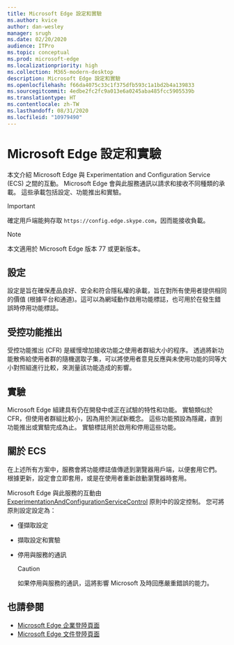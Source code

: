 ```yaml
---
title: Microsoft Edge 設定和實驗
ms.author: kvice
author: dan-wesley
manager: srugh
ms.date: 02/20/2020
audience: ITPro
ms.topic: conceptual
ms.prod: microsoft-edge
ms.localizationpriority: high
ms.collection: M365-modern-desktop
description: Microsoft Edge 設定和實驗
ms.openlocfilehash: f66da4075c33c1f375dfb593c1a1bd2b4a139833
ms.sourcegitcommit: 4edbe2fc2fc9a013e6a0245aba485fcc5905539b
ms.translationtype: HT
ms.contentlocale: zh-TW
ms.lasthandoff: 08/31/2020
ms.locfileid: "10979490"
---
```

# Microsoft Edge 設定和實驗

本文介紹 Microsoft Edge 與 Experimentation and Configuration Service (ECS) 之間的互動。 Microsoft Edge 會與此服務通訊以請求和接收不同種類的承載。 這些承載包括設定、功能推出和實驗。

> [!IMPORTANT]
> 確定用戶端能夠存取 `https://config.edge.skype.com`，因而能接收負載。

> [!NOTE]
> 本文適用於 Microsoft Edge 版本 77 或更新版本。

## 設定

設定是旨在確保產品良好、安全和符合隱私權的承載，旨在對所有使用者提供相同的價值 (根據平台和通道)。這可以為網域動作啟用功能標誌，也可用於在發生錯誤時停用功能標誌。

## 受控功能推出

受控功能推出 (CFR) 是緩慢增加接收功能之使用者群組大小的程序。 透過將新功能散佈給使用者群的隨機選取子集，可以將使用者意見反應與未使用功能的同等大小對照組進行比較，來測量該功能造成的影響。

## 實驗

Microsoft Edge 組建具有仍在開發中或正在試驗的特性和功能。 實驗類似於 CFR，但使用者群組比較小，因為用於測試新概念。 這些功能預設為隱藏，直到功能推出或實驗完成為止。 實驗標誌用於啟用和停用這些功能。

## 關於 ECS

在上述所有方案中，服務會將功能標誌值傳遞到瀏覽器用戶端，以便套用它們。 根據更新，設定會立即套用，或是在使用者重新啟動瀏覽器時套用。

Microsoft Edge 與此服務的互動由 [ExperimentationAndConfigurationServiceControl](https://docs.microsoft.com/DeployEdge/microsoft-edge-policies#experimentationandconfigurationservicecontrol) 原則中的設定控制。 您可將原則設定設定為：

- 僅擷取設定
- 擷取設定和實驗
- 停用與服務的通訊

  > [!CAUTION]
  > 如果停用與服務的通訊，這將影響 Microsoft 及時回應嚴重錯誤的能力。

## 也請參閱

- [Microsoft Edge 企業登陸頁面](https://www.microsoftedgeinsider.com/enterprise)
- [Microsoft Edge 文件登陸頁面](https://docs.microsoft.com/DeployEdge/)
